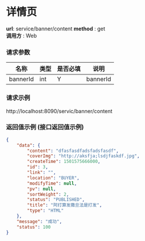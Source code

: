 详情页
=======

**url**: service/banner/content
**method** : get   
**调用方** : Web

### 请求参数                                       
|     名称  	 |  类型   | 是否必填  |             说明                                                   |
|------------|--------|----------|-------------------------------------------------------------------|
| bannerId     | int    | Y        | bannerId  	                                                       |    
### 请求示例
http://localhost:8090/servic/banner/content

### 返回值示例 (接口返回值示例)
```json
{
    "data": {
        "content": "dfasfasdfadsfadsfasdf",
        "coverImg": "http://aksfja;lsdjfaskdf.jpg",
        "createTime": 1501575666000,
        "id": 3,
        "link": "",
        "location": "BUYER",
        "modifyTime": null,
        "pv": null,
        "sortWeight": 2,
        "status": "PUBLISHED",
        "title": "阿打算发撒旦法是打发",
        "type": "HTML"
    },
    "message": "成功",
    "status": 100
}
```